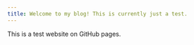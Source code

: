 ```yaml
---
title: Welcome to my blog! This is currently just a test.
---
```


This is a test website on GitHub pages.
